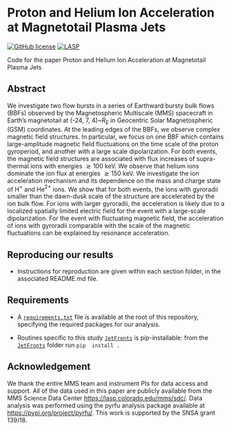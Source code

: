 # Proton and Helium Ion Acceleration at Magnetotail Plasma Jets
[![GitHub license](https://img.shields.io/badge/license-Apache_2.0-blue.svg)](./LICENSE.txt) [![LASP](https://img.shields.io/badge/datasets-MMS_SDC-orange.svg)](https://lasp.colorado.edu/mms/sdc/)

Code for the paper Proton and Helium Ion Acceleration at Magnetotail Plasma Jets

## Abstract

We investigate two flow bursts in a series of Earthward bursty bulk flows (BBFs) observed by the Magnetospheric Multiscale (MMS) spacecraft in Earth’s magnetotail at (-24, 7, 4)~$R_E$ in Geocentric Solar Magnetospheric (GSM) coordinates. At the leading edges of the BBFs, we observe complex magnetic field structures. In particular, we focus on one BBF which contains large-amplitude magnetic field fluctuations on the time scale of the proton gyroperiod, and another with a large scale dipolarization. For both events, the magnetic field structures are associated with flux increases of supra-thermal ions with energies $\gtrsim 100~\textrm{keV}$. We observe that helium ions dominate the ion flux at energies $\gtrsim 150$ keV. We investigate the ion acceleration mechanism and its dependence on the mass and charge state of H$^+$ and He$^{2+}$ ions. We show that for both events, the ions with gyroradii smaller than the dawn-dusk scale of the structure are accelerated by the ion bulk flow. For ions with larger gyroradii, the acceleration is likely due to a localized spatially limited electric field for the event with a large-scale dipolarization. For the event with fluctuating magnetic field, the acceleration of ions with gyroradii comparable with the scale of the magnetic fluctuations can be explained by resonance acceleration.

## Reproducing our results
- Instructions for reproduction are given within each section folder, in 
  the associated README.md file.

## Requirements
- A [`requirements.txt`](./requirements.txt) file is available at the root 
  of this repository, specifying the required packages for our analysis.

- Routines specific to this study [`JetFronts`](./JetFronts) is 
  pip-installable: from the [`JetFronts`](./JetFronts) folder run `pip 
  install .`


## Acknowledgement
We thank the entire MMS team and instrument PIs for data access and support.
All of the data used in this paper are publicly available from the MMS 
Science Data Center https://lasp.colorado.edu/mms/sdc/. Data analysis was 
performed using the pyrfu analysis package available at 
https://pypi.org/project/pyrfu/. This work is supported by the SNSA grant 
139/18.